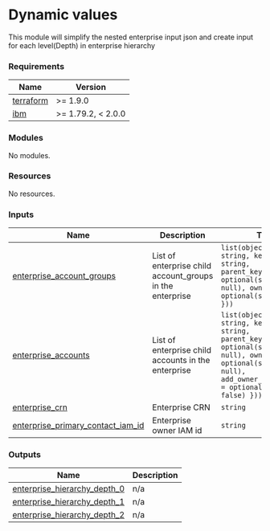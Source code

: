 # Dynamic values

This module will simplify the nested enterprise input json and create input for each level(Depth) in enterprise hierarchy

<!-- BEGINNING OF PRE-COMMIT-TERRAFORM DOCS HOOK -->
### Requirements

| Name | Version |
|------|---------|
| <a name="requirement_terraform"></a> [terraform](#requirement\_terraform) | >= 1.9.0 |
| <a name="requirement_ibm"></a> [ibm](#requirement\_ibm) | >= 1.79.2, < 2.0.0 |

### Modules

No modules.

### Resources

No resources.

### Inputs

| Name | Description | Type | Default | Required |
|------|-------------|------|---------|:--------:|
| <a name="input_enterprise_account_groups"></a> [enterprise\_account\_groups](#input\_enterprise\_account\_groups) | List of enterprise child account\_groups in the enterprise | `list(object({ name = string, key_name = string, parent_key_name = optional(string, null), owner_iam_id = optional(string, null) }))` | `[]` | no |
| <a name="input_enterprise_accounts"></a> [enterprise\_accounts](#input\_enterprise\_accounts) | List of enterprise child accounts in the enterprise | `list(object({ name = string, key_name = string, parent_key_name = optional(string, null), owner_iam_id = optional(string, null), add_owner_iam_policies = optional(bool, false) }))` | `[]` | no |
| <a name="input_enterprise_crn"></a> [enterprise\_crn](#input\_enterprise\_crn) | Enterprise CRN | `string` | n/a | yes |
| <a name="input_enterprise_primary_contact_iam_id"></a> [enterprise\_primary\_contact\_iam\_id](#input\_enterprise\_primary\_contact\_iam\_id) | Enterprise owner IAM id | `string` | n/a | yes |

### Outputs

| Name | Description |
|------|-------------|
| <a name="output_enterprise_hierarchy_depth_0"></a> [enterprise\_hierarchy\_depth\_0](#output\_enterprise\_hierarchy\_depth\_0) | n/a |
| <a name="output_enterprise_hierarchy_depth_1"></a> [enterprise\_hierarchy\_depth\_1](#output\_enterprise\_hierarchy\_depth\_1) | n/a |
| <a name="output_enterprise_hierarchy_depth_2"></a> [enterprise\_hierarchy\_depth\_2](#output\_enterprise\_hierarchy\_depth\_2) | n/a |
<!-- END OF PRE-COMMIT-TERRAFORM DOCS HOOK -->
